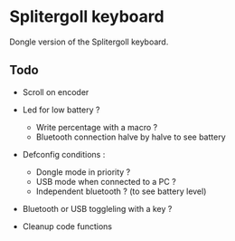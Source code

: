 # Splitergoll keyboard

Dongle version of the Splitergoll keyboard.

## Todo

- Scroll on encoder

- Led for low battery ?
    
    - Write percentage with a macro ?
    - Bluetooth connection halve by halve to see battery

- Defconfig conditions :

    - Dongle mode in priority ?
    - USB mode when connected to a PC ?
    - Independent bluetooth ? (to see battery level)

- Bluetooth or USB toggleling with a key ?

- Cleanup code functions